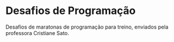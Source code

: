 # Desafios de Programação
Desafios de maratonas de programação para treino, enviados pela professora Cristiane Sato.
